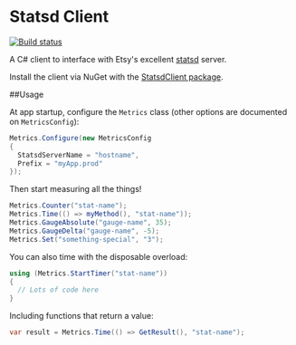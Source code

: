 Statsd Client
=============

[![Build status](https://ci.appveyor.com/api/projects/status/fklgn25u3k66qu3v?svg=true)](https://ci.appveyor.com/project/DarrellMozingo/statsd-csharp-client)

A C# client to interface with Etsy's excellent [statsd](https://github.com/etsy/statsd) server.

Install the client via NuGet with the [StatsdClient package](http://nuget.org/packages/StatsdClient).

##Usage

At app startup, configure the `Metrics` class (other options are documented on `MetricsConfig`):

``` C#
Metrics.Configure(new MetricsConfig
{
  StatsdServerName = "hostname",
  Prefix = "myApp.prod"
});
```

Then start measuring all the things!

``` C#
Metrics.Counter("stat-name");
Metrics.Time(() => myMethod(), "stat-name"));
Metrics.GaugeAbsolute("gauge-name", 35);
Metrics.GaugeDelta("gauge-name", -5);
Metrics.Set("something-special", "3");
```

You can also time with the disposable overload:

``` C#
using (Metrics.StartTimer("stat-name"))
{
  // Lots of code here
}
```

Including functions that return a value:

``` C#
var result = Metrics.Time(() => GetResult(), "stat-name");
```
